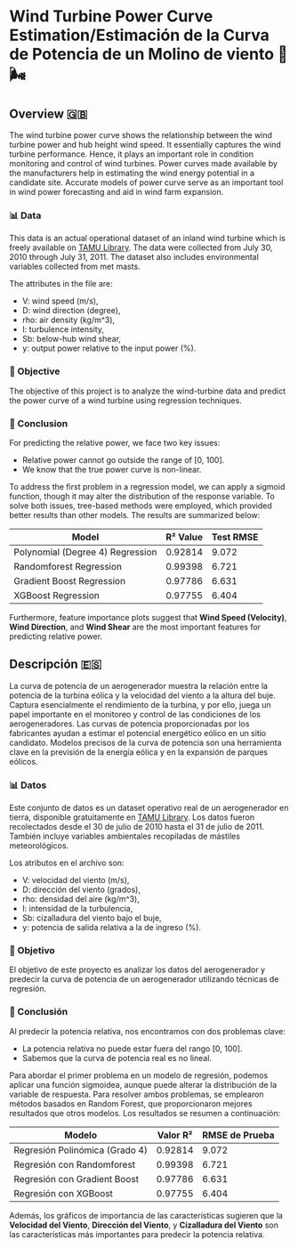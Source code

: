 # Wind Turbine Power Curve Estimation/Estimación de la Curva de Potencia de un Molino de viento 🧭🌬️

## Overview 🇬🇧 

The wind turbine power curve shows the relationship between the wind turbine power and hub height wind speed. It essentially captures the wind turbine performance. Hence, it plays an important role in condition monitoring and control of wind turbines. Power curves made available by the manufacturers help in estimating the wind energy potential in a candidate site. Accurate models of power curve serve as an important tool in wind power forecasting and aid in wind farm expansion.

### 📊 Data
This data is an actual operational dataset of an inland wind turbine which is freely available on [TAMU Library](https://tamucs-my.sharepoint.com/personal/yu-ding_tamu_edu/_layouts/15/onedrive.aspx?id=%2Fpersonal%2Fyu%2Dding%5Ftamu%5Fedu%2FDocuments%2FWind%5FSpatio%5FTemporal%5FDataset1%2Ezip&parent=%2Fpersonal%2Fyu%2Dding%5Ftamu%5Fedu%2FDocuments&cid=34459bcf-3ce4-41fb-ac24-c1ccc5fbb0ac). The data were collected from July 30, 2010 through July 31, 2011. The dataset also includes environmental variables collected from met masts.

The attributes in the file are:

- V: wind speed (m/s),
- D: wind direction (degree),
- rho: air density (kg/m^3),
- I: turbulence intensity,
- Sb: below-hub wind shear,
- y: output power relative to the input power (%).

### 🎯 Objective
The objective of this project is to analyze the wind-turbine data and predict the power curve of a wind turbine using regression techniques.

### 🧪 Conclusion

For predicting the relative power, we face two key issues:
- Relative power cannot go outside the range of [0, 100].
- We know that the true power curve is non-linear.

To address the first problem in a regression model, we can apply a sigmoid function, though it may alter the distribution of the response variable. To solve both issues, tree-based methods were employed, which provided better results than other models. The results are summarized below:

| Model | R² Value | Test RMSE |
| --- | --- | --- |
| Polynomial (Degree 4) Regression | 0.92814 | 9.072 |
| Randomforest Regression | 0.99398 | 6.721 |
| Gradient Boost Regression | 0.97786 | 6.631 |
| XGBoost Regression | 0.97755 | 6.404 |

Furthermore, feature importance plots suggest that **Wind Speed (Velocity)**, **Wind Direction**, and **Wind Shear** are the most important features for predicting relative power.

## Descripción 🇪🇸 

La curva de potencia de un aerogenerador muestra la relación entre la potencia de la turbina eólica y la velocidad del viento a la altura del buje. Captura esencialmente el rendimiento de la turbina, y por ello, juega un papel importante en el monitoreo y control de las condiciones de los aerogeneradores. Las curvas de potencia proporcionadas por los fabricantes ayudan a estimar el potencial energético eólico en un sitio candidato. Modelos precisos de la curva de potencia son una herramienta clave en la previsión de la energía eólica y en la expansión de parques eólicos.

### 📊 Datos
Este conjunto de datos es un dataset operativo real de un aerogenerador en tierra, disponible gratuitamente en [TAMU Library](https://tamucs-my.sharepoint.com/personal/yu-ding_tamu_edu/_layouts/15/onedrive.aspx?id=%2Fpersonal%2Fyu%2Dding%5Ftamu%5Fedu%2FDocuments%2FWind%5FSpatio%5FTemporal%5FDataset1%2Ezip&parent=%2Fpersonal%2Fyu%2Dding%5Ftamu%5Fedu%2FDocuments&cid=34459bcf-3ce4-41fb-ac24-c1ccc5fbb0ac). Los datos fueron recolectados desde el 30 de julio de 2010 hasta el 31 de julio de 2011. También incluye variables ambientales recopiladas de mástiles meteorológicos.

Los atributos en el archivo son:

- V: velocidad del viento (m/s),
- D: dirección del viento (grados),
- rho: densidad del aire (kg/m^3),
- I: intensidad de la turbulencia,
- Sb: cizalladura del viento bajo el buje,
- y: potencia de salida relativa a la de ingreso (%).

### 🎯 Objetivo
El objetivo de este proyecto es analizar los datos del aerogenerador y predecir la curva de potencia de un aerogenerador utilizando técnicas de regresión.

### 🧪 Conclusión

Al predecir la potencia relativa, nos encontramos con dos problemas clave:
- La potencia relativa no puede estar fuera del rango [0, 100].
- Sabemos que la curva de potencia real es no lineal.

Para abordar el primer problema en un modelo de regresión, podemos aplicar una función sigmoidea, aunque puede alterar la distribución de la variable de respuesta. Para resolver ambos problemas, se emplearon métodos basados en Random Forest, que proporcionaron mejores resultados que otros modelos. Los resultados se resumen a continuación:

| Modelo | Valor R² | RMSE de Prueba |
| --- | --- | --- |
| Regresión Polinómica (Grado 4) | 0.92814 | 9.072 |
| Regresión con Randomforest | 0.99398 | 6.721 |
| Regresión con Gradient Boost | 0.97786 | 6.631 |
| Regresión con XGBoost | 0.97755 | 6.404 |

Además, los gráficos de importancia de las características sugieren que la **Velocidad del Viento**, **Dirección del Viento**, y **Cizalladura del Viento** son las características más importantes para predecir la potencia relativa.

